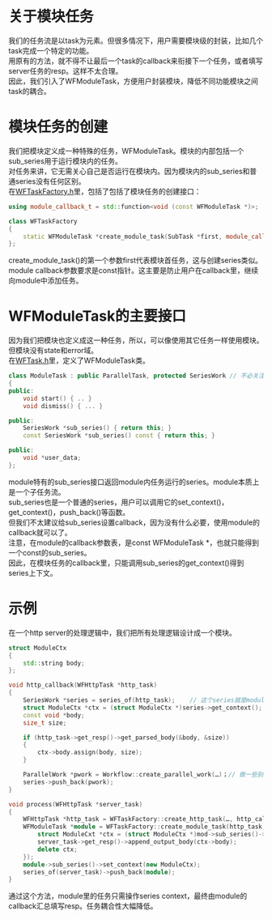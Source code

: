# 关于模块任务

我们的任务流是以task为元素。但很多情况下，用户需要模块级的封装，比如几个task完成一个特定的功能。  
用原有的方法，就不得不让最后一个task的callback来衔接下一个任务，或者填写server任务的resp。这样不太合理。  
因此，我们引入了WFModuleTask，方便用户封装模块，降低不同功能模块之间task的耦合。

# 模块任务的创建

我们把模块定义成一种特殊的任务，WFModuleTask。模块的内部包括一个sub_series用于运行模块内的任务。  
对任务来讲，它无需关心自己是否运行在模块内。因为模块内的sub_series和普通series没有任何区别。  
在[WFTaskFactory.h](/src/factory/WFTaskFactory.h)里，包括了包括了模块任务的创建接口：
~~~cpp
using module_callback_t = std::function<void (const WFModuleTask *)>;

class WFTaskFactory
{
    static WFModuleTask *create_module_task(SubTask *first, module_callback_t callback);
};
~~~
create_module_task()的第一个参数first代表模块首任务，这与创建series类似。  
module callback参数要求是const指针。这主要是防止用户在callback里，继续向module中添加任务。  

# WFModuleTask的主要接口

因为我们把模块也定义成这一种任务，所以，可以像使用其它任务一样使用模块。但模块没有state和error域。  
在[WFTask.h](/src/factory/WFTask.h)里，定义了WFModuleTask类。
~~~cpp
class ModuleTask : public ParallelTask, protected SeriesWork // 不必关注这个派生关系
{
public:
    void start() { .. }
    void dismiss() { ... }

public:
    SeriesWork *sub_series() { return this; }
    const SeriesWork *sub_series() const { return this; }

public:
    void *user_data;
};
~~~
module特有的sub_series接口返回module内任务运行的series。module本质上是一个子任务流。  
sub_series也是一个普通的series，用户可以调用它的set_context()，get_context()，push_back()等函数。  
但我们不太建议给sub_series设置callback，因为没有什么必要，使用module的callback就可以了。  
注意，在module的callback参数表，是const WFModuleTask \*，也就只能得到一个const的sub_series。  
因此，在模块任务的callback里，只能调用sub_series的get_context()得到series上下文。  

# 示例

在一个http server的处理逻辑中，我们把所有处理逻辑设计成一个模块。
~~~cpp
struct ModuleCtx
{
    std::string body;
};

void http_callback(WFHttpTask *http_task)
{
    SeriesWork *series = series_of(http_task);    // 这个series就是module的sub_series。
    struct ModuleCtx *ctx = (struct ModuleCtx *)series->get_context();
    const void *body;
    size_t size;

    if (http_task->get_resp()->get_parsed_body(&body, &size))
    {
        ctx->body.assign(body, size);
    }

    ParallelWork *pwork = Workflow::create_parallel_work(…)；// 做一些别的操作
    series->push_back(pwork);
}

void process(WFHttpTask *server_task)
{
    WFHttpTask *http_task = WFTaskFactory::create_http_task(…, http_callback);
    WFModuleTask *module = WFTaskFactory::create_module_task(http_task, [server_task](const WFModuleTask *mod) {
        struct ModuleCxt *ctx = (struct ModuleCtx *)mod->sub_series()->get_context();
        server_task->get_resp()->append_output_body(ctx->body);
        delete ctx;
    });
    module->sub_series()->set_context(new ModuleCtx);
    series_of(server_task)->push_back(module);
}
~~~
通过这个方法，module里的任务只需操作series context，最终由module的callback汇总填写resp。任务耦合性大幅降低。
